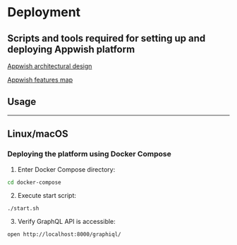 # Deployment
## Scripts and tools required for setting up and deploying Appwish platform

[Appwish architectural design](https://app.creately.com/diagram/ToXBd2y63z4/view)

[Appwish features map](https://app.creately.com/diagram/SB1Gc6cyHdD/view)

## Usage
---
## Linux/macOS
### Deploying the platform using Docker Compose
1. Enter Docker Compose directory:
```bash
cd docker-compose
```
2. Execute start script:
```
./start.sh
```
3. Verify GraphQL API is accessible:
```bash
open http://localhost:8000/graphiql/
```
